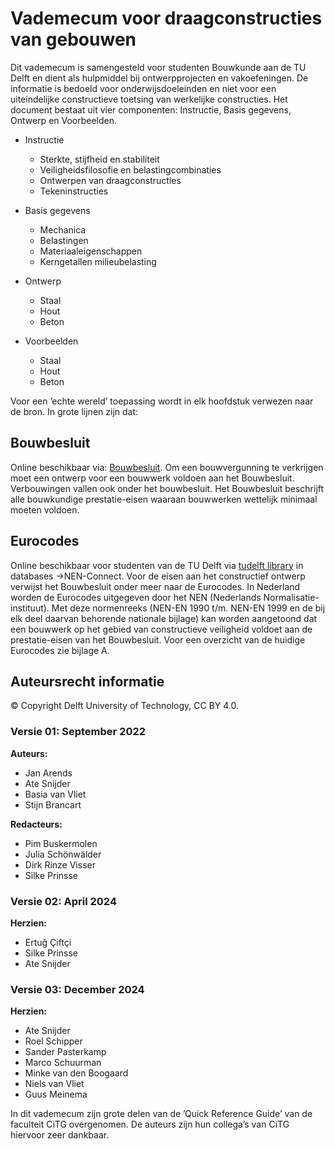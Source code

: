 # Vademecum voor draagconstructies van gebouwen

Dit vademecum is samengesteld voor studenten Bouwkunde aan de TU Delft en dient als hulpmiddel bij ontwerpprojecten en vakoefeningen. De informatie is bedoeld voor onderwijsdoeleinden en niet voor een uiteindelijke constructieve toetsing van werkelijke constructies. 
Het document bestaat uit vier componenten: Instructie, Basis gegevens, Ontwerp en Voorbeelden.

- Instructie
    - Sterkte, stijfheid en stabiliteit
    - Veiligheidsfilosofie en belastingcombinaties
    - Ontwerpen van draagconstructies 
    - Tekeninstructies

- Basis gegevens
    - Mechanica 
    - Belastingen 
    - Materiaaleigenschappen
    - Kerngetallen milieubelasting 

- Ontwerp
    - Staal
    - Hout
    - Beton

- Voorbeelden
    - Staal
    - Hout
    - Beton

Voor een ’echte wereld’ toepassing wordt in elk hoofdstuk verwezen naar de bron. In grote lijnen zijn dat:

## Bouwbesluit
Online beschikbaar via: [Bouwbesluit](https://www.rijksoverheid.bouwbesluit.com/). Om een bouwvergunning te verkrijgen moet een ontwerp voor een bouwwerk voldoen aan het Bouwbesluit. Verbouwingen vallen ook onder het bouwbesluit. Het Bouwbesluit beschrijft alle bouwkundige prestatie-eisen waaraan bouwwerken wettelijk minimaal moeten voldoen.

## Eurocodes
Online beschikbaar voor studenten van de TU Delft via [tudelft library](https://www.tudelft.nl/library) in databases ->NEN-Connect. Voor de eisen aan het constructief ontwerp verwijst het Bouwbesluit onder meer naar de Eurocodes. In Nederland worden de Eurocodes uitgegeven door het NEN (Nederlands Normalisatie-instituut). Met deze normenreeks (NEN-EN 1990 t/m. NEN-EN 1999 en de bij elk deel daarvan behorende nationale bijlage) kan worden aangetoond dat een bouwwerk op het gebied van constructieve veiligheid voldoet aan de prestatie-eisen van het Bouwbesluit. Voor een overzicht van de huidige Eurocodes zie bijlage A.


## Auteursrecht informatie

© Copyright Delft University of Technology, CC BY 4.0.

### Versie 01: September 2022

**Auteurs:**
- Jan Arends
- Ate Snijder
- Basia van Vliet
- Stijn Brancart

**Redacteurs:**
- Pim Buskermolen
- Julia Schönwälder
- Dirk Rinze Visser
- Silke Prinsse


### Versie 02: April 2024

**Herzien:**
- Ertuğ Çiftçi
- Silke Prinsse
- Ate Snijder


### Versie 03: December 2024

**Herzien:**
- Ate Snijder
- Roel Schipper
- Sander Pasterkamp
- Marco Schuurman
- Minke van den Boogaard
- Niels van Vliet
- Guus Meinema


In dit vademecum zijn grote delen van de ’Quick Reference Guide’ van de faculteit CiTG overgenomen. De auteurs zijn hun collega’s van CiTG hiervoor zeer dankbaar.

